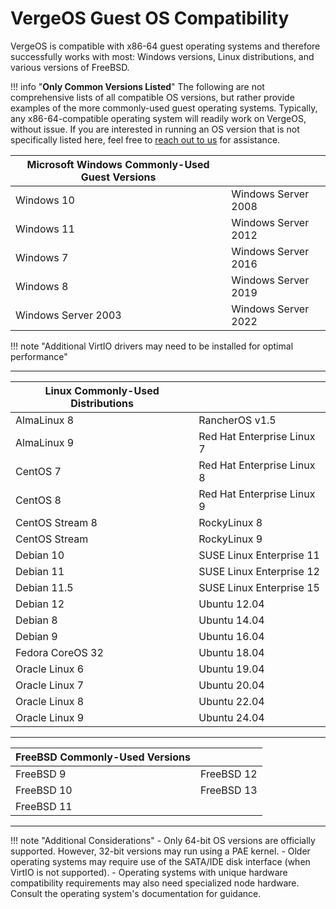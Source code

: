 # VergeOS Guest OS Compatibility

VergeOS is compatible with x86-64 guest operating systems and therefore successfully works with most: Windows versions, Linux distributions, and various versions of FreeBSD.  

!!! info "**Only Common Versions Listed**"
    The following are not comprehensive lists of all compatible OS versions, but rather provide examples of the more commonly-used guest operating systems.  Typically, any x86-64-compatible operating system will readily work on VergeOS, without issue. If you are interested in running an OS version that is not specifically listed here, feel free to [reach out to us](/support) for assistance.

| **Microsoft Windows Commonly-Used Guest Versions** ||
|------------------------|-----------------------------|
| Windows 10 | Windows Server 2008 |
| Windows 11 | Windows Server 2012 |
| Windows 7 | Windows Server 2016 |
| Windows 8 | Windows Server 2019 |
| Windows Server 2003 | Windows Server 2022 |

!!! note "Additional VirtIO drivers may need to be installed for optimal performance"

---

| **Linux Commonly-Used Distributions** ||
|------------------------|----------------|
| AlmaLinux 8 | RancherOS v1.5 |
| AlmaLinux 9 | Red Hat Enterprise Linux 7 |
| CentOS 7 | Red Hat Enterprise Linux 8 |
| CentOS 8 | Red Hat Enterprise Linux 9 |
| CentOS Stream 8| RockyLinux 8 |
| CentOS Stream | RockyLinux 9 |
| Debian 10 | SUSE Linux Enterprise 11 |
| Debian 11 | SUSE Linux Enterprise 12 |
| Debian 11.5 | SUSE Linux Enterprise 15 |
| Debian 12 | Ubuntu 12.04 |
| Debian 8 | Ubuntu 14.04 |
| Debian 9 | Ubuntu 16.04 |
| Fedora CoreOS 32 | Ubuntu 18.04 |
| Oracle Linux 6 | Ubuntu 19.04 |
| Oracle Linux 7 | Ubuntu 20.04 |
| Oracle Linux 8 | Ubuntu 22.04 |
| Oracle Linux 9 | Ubuntu 24.04 |

---

| **FreeBSD Commonly-Used Versions** ||
|------------------------|-----------------|
| FreeBSD 9 |  FreeBSD 12 |
| FreeBSD 10 | FreeBSD 13 |
| FreeBSD 11 ||

---

!!! note "Additional Considerations"
    - Only 64-bit OS versions are officially supported. However, 32-bit versions may run using a PAE kernel.
    - Older operating systems may require use of the SATA/IDE disk interface (when VirtIO is not supported).
    - Operating systems with unique hardware compatibility requirements may also need specialized node hardware. Consult the operating system's documentation for guidance.  
